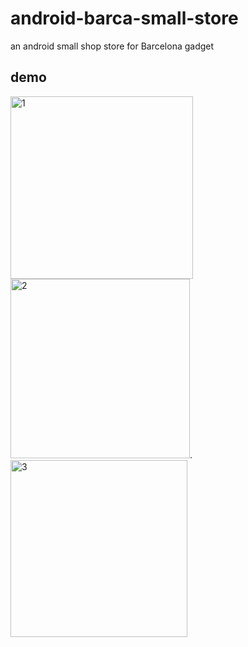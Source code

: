 # android-barca-small-store
an android small shop store for Barcelona gadget

## demo

<img width="292" alt="1" src="https://user-images.githubusercontent.com/21360696/36475387-bad53030-16fa-11e8-8eb0-25bdefe6aeb4.png"> <img width="287" alt="2" src="https://user-images.githubusercontent.com/21360696/36475392-c16db64c-16fa-11e8-8a70-9b51a708be4b.png">.<img width="283" alt="3" src="https://user-images.githubusercontent.com/21360696/36475399-c382407e-16fa-11e8-9041-f70cd50e185d.png">


